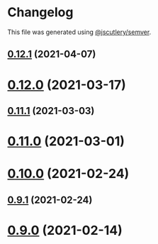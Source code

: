 # Changelog

This file was generated using [@jscutlery/semver](https://github.com/jscutlery/semver).

## [0.12.1](https://github.com/studds/nx-aws/compare/v0.12.0...v0.12.1) (2021-04-07)



# [0.12.0](https://github.com/studds/nx-aws/compare/v0.11.1...v0.12.0) (2021-03-17)



## [0.11.1](https://github.com/studds/nx-aws/compare/v0.11.0...v0.11.1) (2021-03-03)



# [0.11.0](https://github.com/studds/nx-aws/compare/v0.10.0...v0.11.0) (2021-03-01)



# [0.10.0](https://github.com/studds/nx-aws/compare/v0.9.1...v0.10.0) (2021-02-24)



## [0.9.1](https://github.com/studds/nx-aws/compare/v0.9.0...v0.9.1) (2021-02-24)



# [0.9.0](https://github.com/studds/nx-aws/compare/v0.8.3...v0.9.0) (2021-02-14)
